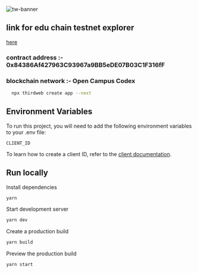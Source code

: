 
![tw-banner](https://github.com/user-attachments/assets/83b1fc45-d292-4521-a92e-7e1e3b69af3e)

## link for edu chain testnet explorer

 [here](https://edu-chain-testnet.blockscout.com/address/0x84386Af427963C93967a9BB5eDE07B03C1F316fF)

### contract address :- 0x84386Af427963C93967a9BB5eDE07B03C1F316fF

### blockchain network :-  Open Campus Codex


```bash
  npx thirdweb create app --next
```

## Environment Variables

To run this project, you will need to add the following environment variables to your .env file:

`CLIENT_ID`

To learn how to create a client ID, refer to the [client documentation](https://portal.thirdweb.com/typescript/v5/client). 

## Run locally

Install dependencies

```bash
yarn
```

Start development server

```bash
yarn dev
```

Create a production build

```bash
yarn build
```

Preview the production build

```bash
yarn start
```
